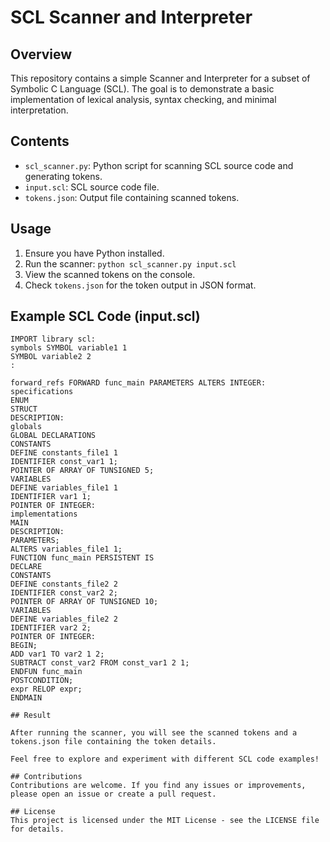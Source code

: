 # SCL Scanner and Interpreter

## Overview

This repository contains a simple Scanner and Interpreter for a subset of Symbolic C Language (SCL). The goal is to demonstrate a basic implementation of lexical analysis, syntax checking, and minimal interpretation.

## Contents

- `scl_scanner.py`: Python script for scanning SCL source code and generating tokens.
- `input.scl`:  SCL source code file.
- `tokens.json`: Output file containing scanned tokens.

## Usage

1. Ensure you have Python installed.
2. Run the scanner: `python scl_scanner.py input.scl`
3. View the scanned tokens on the console.
4. Check `tokens.json` for the token output in JSON format.

## Example SCL Code (input.scl)

```scl
IMPORT library scl:
symbols SYMBOL variable1 1
SYMBOL variable2 2
:

forward_refs FORWARD func_main PARAMETERS ALTERS INTEGER:
specifications
ENUM
STRUCT
DESCRIPTION:
globals
GLOBAL DECLARATIONS
CONSTANTS
DEFINE constants_file1 1
IDENTIFIER const_var1 1;
POINTER OF ARRAY OF TUNSIGNED 5;
VARIABLES
DEFINE variables_file1 1
IDENTIFIER var1 1;
POINTER OF INTEGER:
implementations
MAIN
DESCRIPTION:
PARAMETERS;
ALTERS variables_file1 1;
FUNCTION func_main PERSISTENT IS
DECLARE
CONSTANTS
DEFINE constants_file2 2
IDENTIFIER const_var2 2;
POINTER OF ARRAY OF TUNSIGNED 10;
VARIABLES
DEFINE variables_file2 2
IDENTIFIER var2 2;
POINTER OF INTEGER:
BEGIN;
ADD var1 TO var2 1 2;
SUBTRACT const_var2 FROM const_var1 2 1;
ENDFUN func_main
POSTCONDITION;
expr RELOP expr;
ENDMAIN

## Result

After running the scanner, you will see the scanned tokens and a tokens.json file containing the token details.

Feel free to explore and experiment with different SCL code examples!

## Contributions
Contributions are welcome. If you find any issues or improvements, please open an issue or create a pull request.

## License
This project is licensed under the MIT License - see the LICENSE file for details.
